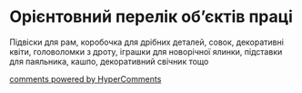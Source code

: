 <div id="hypercomments_widget" class="js-hypercomments-widget invisible"></div>

# Орієнтовний перелік об’єктів праці

Підвіски для рам, коробочка для дрібних деталей, совок, декоративні квіти, головоломки з дроту,  іграшки для новорічної ялинки, підставки для паяльника, кашпо, декоративний свічник тощо

<div class="js-hypercomments-container">
<a href="http://hypercomments.com" class="hc-link" title="comments widget">comments powered by HyperComments</a>
</div>
